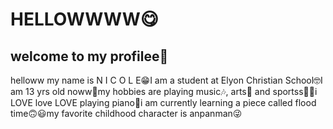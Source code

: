 <h1> HELLOWWWW😋</h1>
<h2>welcome to my profilee🤩</h2>
<p> helloww my name is  N I C O L E😁I am a student at Elyon Christian School🤓I am 13 yrs old noww🫠my hobbies are playing music🎶, arts🎨 and sportss🤽‍♀️i LOVE love LOVE playing piano🎹i am currently learning a piece called flood time🙃😃my favorite childhood character is anpanman😜 </p>
<img src="">
